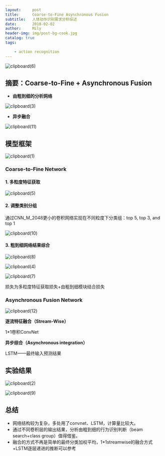 ```yaml
---
layout:     post
title:      Coarse-to-Fine Asynchronous Fusion
subtitle:   人体动作识别需求分析综述
date:       2018-02-02
author:     Mily
header-img: img/post-bg-cook.jpg
catalog: true
tags:

    - action recognition
---
```



![clipboard(6)](/../img/2018-02-02-Coarse-to-Fine-Asynchronous-Fusion/clipboard(6).png)

## **摘要：Coarse-to-Fine + Asynchronous Fusion**

- **由粗到细的分析网络**

![clipboard(3)](/../img/2018-02-02-Coarse-to-Fine-Asynchronous-Fusion/clipboard(3).png)

- **异步融合**

![clipboard(11)](/../img/2018-02-02-Coarse-to-Fine-Asynchronous-Fusion/clipboard(11).png)

## **模型框架**

![clipboard(1)](/../img/2018-02-02-Coarse-to-Fine-Asynchronous-Fusion/clipboard(1).png)

### **Coarse-to-Fine Network**

#### **1. 多粒度特征获取**

![clipboard(5)](/../img/2018-02-02-Coarse-to-Fine-Asynchronous-Fusion/clipboard(5).png)

#### **2. 调整类别分组**

通过CNN_M_2048更小的卷积网络实现在不同粒度下分类组：top 5, top 3, and top 1

![clipboard(10)](/../img/2018-02-02-Coarse-to-Fine-Asynchronous-Fusion/clipboard(10).png)

#### **3. 粗到细网络结果综合**

![clipboard(8)](/../img/2018-02-02-Coarse-to-Fine-Asynchronous-Fusion/clipboard(8).png)

![clipboard(4)](/../img/2018-02-02-Coarse-to-Fine-Asynchronous-Fusion/clipboard(4).png)

![clipboard(7)](/../img/2018-02-02-Coarse-to-Fine-Asynchronous-Fusion/clipboard(7).png)

损失为多粒度特征获取损失+由粗到细模块结合损失

### **Asynchronous Fusion Network**

![clipboard(12)](/../img/2018-02-02-Coarse-to-Fine-Asynchronous-Fusion/clipboard(12).png)

**逐流特征融合（Stream-Wise）**

1\*1卷积ConvNet

**异步综合（Asynchronous integration）**

LSTM——最终输入预测结果

## **实验结果**

![clipboard(2)](/../img/2018-02-02-Coarse-to-Fine-Asynchronous-Fusion/clipboard(2).png)

![clipboard(9)](/../img/2018-02-02-Coarse-to-Fine-Asynchronous-Fusion/clipboard(9).png)

## **总结**

- 网络结构较为复杂，多处用了convnet、LSTM，计算量比较大。
- 通过不同卷积层的输出结果，分析由粗到细的行为识别判断（beam search+class group）值得借鉴。
- 融合的方式不再是简单的最终分类加权平均，1\*1streamwise的融合方式+LSTM逐层递进的推断可以参考

